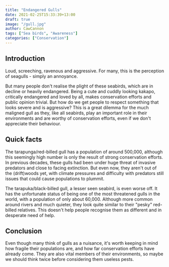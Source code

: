 ```yaml
---
title: "Endangered Gulls"
date: 2021-02-25T15:33:39+13:00
draft: true
image: "/gull.jpg"
author: CawCannon
tags: ["Sea birds", "Awareness"]
categories: ["Conservation"]
---
```


## Introduction  

Loud, screeching, ravenous and aggressive. For many, this is the perception of seagulls - simply an annoyance.  

But many people don't realise the plight of these seabirds, which are in decline or heavily endangered. Being a cute and cuddly looking kakapo, critically endangered and loved by all, makes conservation efforts and public opinion trivial. But how do we get people to respect something that looks severe and is aggressive? This is a great dilemma for the much maligned gull as they, like all seabirds, play an important role in their environments and are worthy of conservation efforts, even if we don't appreciate their behaviour.

## Quick facts  

The tarapunga/red-billed gull has a population of around 500,000, although this seemingly high number is only the result of strong conservation efforts. In previous decades, these gulls had been under huge threat of invasive predators and close to facing extinction. But even now, they aren't out of the (drift)woods yet, with climate pressures and difficulty with predators still issues that could cause populations to plummit. 

The tarapuka/black-billed gull, a lesser seen seabird, is even worse off. It has the unfortunate status of being one of the most threatened gulls in the world, with a population of only about 60,000. Although more common around rivers and much quieter, they look quite similar to their "pesky" red-billed relatives. This doesn't help people recognise them as different and in desperate need of help.

## Conclusion  

Even though many think of gulls as a nuisance, it's worth keeping in mind how fragile their populations are, and how far conservation efforts have already come. They are also vital members of their environments, so maybe we should think twice before considering them useless pests. 